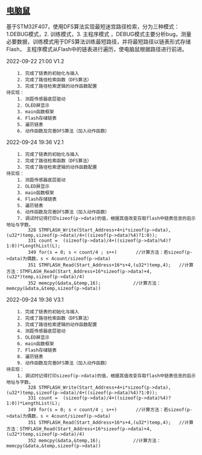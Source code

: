 ## [电脑鼠](https://github.com/OxfordProfessor/ComputerMouse.git)

基于STM32F407，使用DFS算法实现最短迷宫路径检索，分为三种模式：1.DEBUG模式，2. 训练模式，3. 主程序模式
，DEBUG模式主要分析bug，测量必要数据，训练模式用于DFS算法训练最短路径，并将最短路径以链表形式存储Flash，
主程序模式从Flash中的链表进行遍历，使电脑鼠根据路径进行前进。


2022-09-22 21:00 V1.2

        1. 完成了链表的初始化与插入
        2. 完成了路径检索函数（DFS算法）
        3. 完成了路径检索逻辑的动作函数配置
    待实现：
        1. 测距传感器底层驱动
        2. OLED屏显示
        3. main函数框架
        4. Flash存储链表
        5. 遍历链表
        6. 动作函数及完善DFS算法（加入动作函数）


2022-09-24 19:36 V2.1

        1. 完成了链表的初始化与插入
        2. 完成了路径检索函数（DFS算法）
        3. 完成了路径检索逻辑的动作函数配置
    待实现：
        1. 测距传感器底层驱动
        2. OLED屏显示
        3. main函数框架
        4. Flash存储链表
        5. 遍历链表
        6. 动作函数及完善DFS算法（加入动作函数）
        7. 调试时记得打印sizeof(p->data)的值，根据其值改变存取flash中链表信息的启示地址与字数。
            328 STMFLASH_Write(Start_Address+4+i*sizeof(p->data),(u32*)temp,sizeof(p->data)/4+((sizeof(p->data)%4)?1:0));  
            331 count =  (sizeof(p->data)/4+((sizeof(p->data)%4)?1:0))*LengthList(L);
            349 for(s = 0; s < count/4 ; s++)       //计算方法：若sizeof(p->data)为偶数，s < 4count/sizeof(p->data)
            351 STMFLASH_Read(Start_Address+16*s+4,(u32*)temp,4);	//计算方法：STMFLASH_Read(Start_Address+16*sizeof(p->data)+4,(u32*)temp,sizeof(p->data)/4)
            352 memcpy(&data,&temp,16);            //计算方法：memcpy(&data,&temp,sizeof(p->data))

2022-09-24 19:36 V3.1

        1. 完成了链表的初始化与插入
        2. 完成了路径检索函数（DFS算法）
        3. 完成了路径检索逻辑的动作函数配置
        4. 测距传感器底层驱动
        5. OLED屏显示
        6. main函数框架
        7. Flash存储链表
        8. 遍历链表
        9. 动作函数及完善DFS算法（加入动作函数）
    待实现：
        1. 调试时记得打印sizeof(p->data)的值，根据其值改变存取flash中链表信息的启示地址与字数。
            328 STMFLASH_Write(Start_Address+4+i*sizeof(p->data),(u32*)temp,sizeof(p->data)/4+((sizeof(p->data)%4)?1:0));  
            331 count =  (sizeof(p->data)/4+((sizeof(p->data)%4)?1:0))*LengthList(L);
            349 for(s = 0; s < count/4 ; s++)       //计算方法：若sizeof(p->data)为偶数，s < 4count/sizeof(p->data)
            351 STMFLASH_Read(Start_Address+16*s+4,(u32*)temp,4);	//计算方法：STMFLASH_Read(Start_Address+16*sizeof(p->data)+4,(u32*)temp,sizeof(p->data)/4)
            352 memcpy(&data,&temp,16);            //计算方法：memcpy(&data,&temp,sizeof(p->data))

